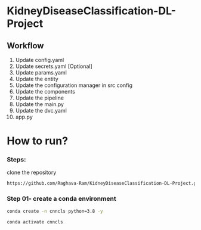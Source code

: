 # KidneyDiseaseClassification-DL-Project


## Workflow

1. Update config.yaml
2. Update secrets.yaml [Optional]
3. Update params.yaml
4. Update the entity
5. Update the configuration manager in src config
6. Update the components
7. Update the pipeline
8. Update the main.py
9. Update the dvc.yaml
10. app.py

# How to run?
### Steps:

clone the repository

```bash
https://github.com/Raghava-Ram/KidneyDiseaseClassification-DL-Project.git
```
### Step 01- create a conda environment

```bash
conda create -n cnncls python=3.8 -y
```

```bash
conda activate cnncls
```